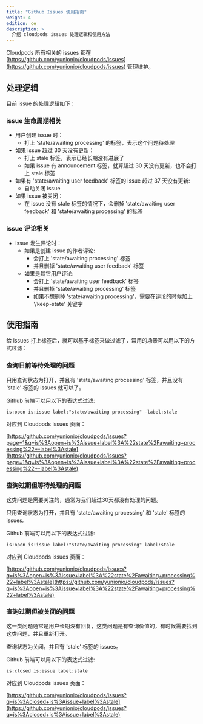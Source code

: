 ```yaml
---
title: "Github Issues 使用指南"
weight: 4
edition: ce
description: >
  介绍 cloudpods issues 处理逻辑和使用方法
---
```


Cloudpods 所有相关的 issues 都在 [https://github.com/yunionio/cloudpods/issues](https://github.com/yunionio/cloudpods/issues) 管理维护。

## 处理逻辑

目前 issue 的处理逻辑如下：

### issue 生命周期相关

- 用户创建 issue 时：
    - 打上 'state/awaiting processing' 的标签，表示这个问题待处理
- 如果 issue 超过 30 天没有更新：
    - 打上 stale 标签，表示已经长期没有进展了
    - 如果 issue 有 announcement 标签，就算超过 30 天没有更新，也不会打上 stale 标签
- 如果有 'state/awaiting user feedback' 标签的 issue 超过 37 天没有更新:
    - 自动关闭 issue
- 如果 issue 被关闭：
    - 在 issue 没有 stale 标签的情况下，会删掉 'state/awaiting user feedback' 和 'state/awaiting processing' 的标签

### issue 评论相关

- issue 发生评论时：
    - 如果是创建 issue 的作者评论:
        - 会打上 'state/awaiting processing' 标签
        - 并且删掉 'state/awaiting user feedback' 标签
    - 如果是其它用户评论:
        - 会打上 'state/awaiting user feedback' 标签
        - 并且删掉 'state/awaiting processing' 标签
        - 如果不想删掉 'state/awaiting processing'，需要在评论的时候加上 '/keep-state' 关键字

## 使用指南

给 issues 打上标签后，就可以基于标签来做过滤了，常用的场景可以用以下的方式过滤：

### 查询目前等待处理的问题

只用查询状态为打开，并且有 'state/awaiting processing' 标签，并且没有 'stale' 标签的 issues 就可以了。

Github 前端可以用以下的表达式过滤:

```
is:open is:issue label:"state/awaiting processing" -label:stale 
```

对应到 Cloudpods issues 页面：

[https://github.com/yunionio/cloudpods/issues?page=1&q=is%3Aopen+is%3Aissue+label%3A%22state%2Fawaiting+processing%22+-label%3Astale](https://github.com/yunionio/cloudpods/issues?page=1&q=is%3Aopen+is%3Aissue+label%3A%22state%2Fawaiting+processing%22+-label%3Astale)

### 查询过期但等待处理的问题

这类问题是需要关注的，通常为我们超过30天都没有处理的问题。

只用查询状态为打开，并且有 'state/awaiting processing' 和 'stale' 标签的 issues。

Github 前端可以用以下的表达式过滤:

```
is:open is:issue label:"state/awaiting processing" label:stale
```

对应到 Cloudpods issues 页面：

[https://github.com/yunionio/cloudpods/issues?q=is%3Aopen+is%3Aissue+label%3A%22state%2Fawaiting+processing%22+label%3Astale](https://github.com/yunionio/cloudpods/issues?q=is%3Aopen+is%3Aissue+label%3A%22state%2Fawaiting+processing%22+label%3Astale)

### 查询过期但被关闭的问题

这一类问题通常是用户长期没有回复，这类问题是有查询价值的，有时候需要找到这类问题，并且重新打开。

查询状态为关闭，并且有 'stale' 标签的 issues。

Github 前端可以用以下的表达式过滤:

```
is:closed is:issue label:stale
```

对应到 Cloudpods issues 页面：

[https://github.com/yunionio/cloudpods/issues?q=is%3Aclosed+is%3Aissue+label%3Astale](https://github.com/yunionio/cloudpods/issues?q=is%3Aclosed+is%3Aissue+label%3Astale)
